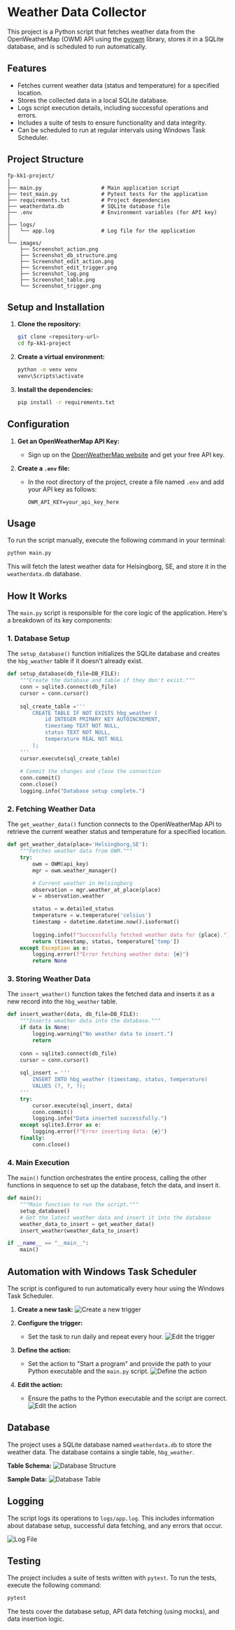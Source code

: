 # Weather Data Collector

This project is a Python script that fetches weather data from the OpenWeatherMap (OWM) API using the [pyowm](https://github.com/csparpa/pyowm) library, stores it in a SQLite database, and is scheduled to run automatically.

## Features

- Fetches current weather data (status and temperature) for a specified location.
- Stores the collected data in a local SQLite database.
- Logs script execution details, including successful operations and errors.
- Includes a suite of tests to ensure functionality and data integrity.
- Can be scheduled to run at regular intervals using Windows Task Scheduler.

## Project Structure

```
fp-kk1-project/
│
├── main.py                   # Main application script
├── test_main.py              # Pytest tests for the application
├── requirements.txt          # Project dependencies
├── weatherdata.db            # SQLite database file
├── .env                      # Environment variables (for API key)
│
├── logs/
│   └── app.log               # Log file for the application
│
└── images/
    ├── Screenshot_action.png
    ├── Screenshot_db_structure.png
    ├── Screenshot_edit_action.png
    ├── Screenshot_edit_trigger.png
    ├── Screenshot_log.png
    ├── Screenshot_table.png
    └── Screenshot_trigger.png
```

## Setup and Installation

1.  **Clone the repository:**
    ```bash
    git clone <repository-url>
    cd fp-kk1-project
    ```

2.  **Create a virtual environment:**
    ```bash
    python -m venv venv
    venv\Scripts\activate
    ```

3.  **Install the dependencies:**
    ```bash
    pip install -r requirements.txt
    ```

## Configuration

1.  **Get an OpenWeatherMap API Key:**
    - Sign up on the [OpenWeatherMap website](https://openweathermap.org/) and get your free API key.

2.  **Create a `.env` file:**
    - In the root directory of the project, create a file named `.env` and add your API key as follows:
      ```
      OWM_API_KEY=your_api_key_here
      ```

## Usage

To run the script manually, execute the following command in your terminal:

```bash
python main.py
```

This will fetch the latest weather data for Helsingborg, SE, and store it in the `weatherdata.db` database.

## How It Works

The `main.py` script is responsible for the core logic of the application. Here's a breakdown of its key components:

### 1. Database Setup
The `setup_database()` function initializes the SQLite database and creates the `hbg_weather` table if it doesn't already exist.

```python
def setup_database(db_file=DB_FILE):
    """Create the database and table if they don't exist."""
    conn = sqlite3.connect(db_file)
    cursor = conn.cursor()
    
    sql_create_table ='''
        CREATE TABLE IF NOT EXISTS hbg_weather (
            id INTEGER PRIMARY KEY AUTOINCREMENT,
            timestamp TEXT NOT NULL,
            status TEXT NOT NULL,
            temperature REAL NOT NULL
        );
    '''
    cursor.execute(sql_create_table)
    
    # Commit the changes and close the connection
    conn.commit()
    conn.close()
    logging.info("Database setup complete.")
```

### 2. Fetching Weather Data
The `get_weather_data()` function connects to the OpenWeatherMap API to retrieve the current weather status and temperature for a specified location.

```python
def get_weather_data(place='Helsingborg,SE'):
    """Fetches weather data from OWM."""
    try:
        owm = OWM(api_key)
        mgr = owm.weather_manager()

        # Current weather in Helsingborg
        observation = mgr.weather_at_place(place)
        w = observation.weather

        status = w.detailed_status
        temperature = w.temperature('celsius')
        timestamp = datetime.datetime.now().isoformat()
        
        logging.info(f"Successfully fetched weather data for {place}.")
        return (timestamp, status, temperature['temp'])
    except Exception as e:
        logging.error(f"Error fetching weather data: {e}")
        return None
```

### 3. Storing Weather Data
The `insert_weather()` function takes the fetched data and inserts it as a new record into the `hbg_weather` table.

```python
def insert_weather(data, db_file=DB_FILE):
    """Inserts weather data into the database."""
    if data is None:
        logging.warning("No weather data to insert.")
        return
        
    conn = sqlite3.connect(db_file)
    cursor = conn.cursor()    
     
    sql_insert = '''
        INSERT INTO hbg_weather (timestamp, status, temperature)
        VALUES (?, ?, ?);
    '''
    try:
        cursor.execute(sql_insert, data)
        conn.commit()
        logging.info("Data inserted successfully.")
    except sqlite3.Error as e:
        logging.error(f"Error inserting data: {e}")
    finally:
        conn.close()
```

### 4. Main Execution
The `main()` function orchestrates the entire process, calling the other functions in sequence to set up the database, fetch the data, and insert it.

```python
def main():
    """Main function to run the script."""
    setup_database()
    # Get the latest weather data and insert it into the database
    weather_data_to_insert = get_weather_data()
    insert_weather(weather_data_to_insert)

if __name__ == "__main__":
    main()
```

## Automation with Windows Task Scheduler

The script is configured to run automatically every hour using the Windows Task Scheduler.

1.  **Create a new task:**
    ![Create a new trigger](images/Screenshot_trigger.png)

2.  **Configure the trigger:**
    - Set the task to run daily and repeat every hour.
    ![Edit the trigger](images/Screenshot_edit_trigger.png)

3.  **Define the action:**
    - Set the action to "Start a program" and provide the path to your Python executable and the `main.py` script.
    ![Define the action](images/Screenshot_action.png)

4.  **Edit the action:**
    - Ensure the paths to the Python executable and the script are correct.
    ![Edit the action](images/Screenshot_edit_action.png)

## Database

The project uses a SQLite database named `weatherdata.db` to store the weather data. The database contains a single table, `hbg_weather`.

**Table Schema:**
![Database Structure](images/Screenshot_db_structure.png)

**Sample Data:**
![Database Table](images/Screenshot_table.png)

## Logging

The script logs its operations to `logs/app.log`. This includes information about database setup, successful data fetching, and any errors that occur.

![Log File](images/Screenshot_log.png)

## Testing

The project includes a suite of tests written with `pytest`. To run the tests, execute the following command:

```bash
pytest
```

The tests cover the database setup, API data fetching (using mocks), and data insertion logic.
